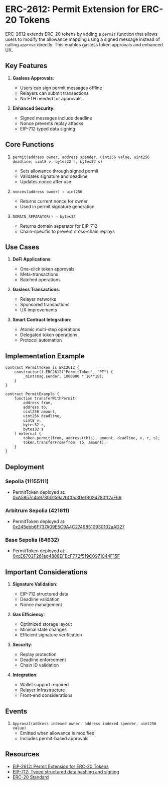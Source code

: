 # ERC-2612: Permit Extension for ERC-20 Tokens

ERC-2612 extends ERC-20 tokens by adding a `permit` function that allows users to modify the allowance mapping using a signed message instead of calling `approve` directly. This enables gasless token approvals and enhanced UX.

## Key Features

1. **Gasless Approvals**: 
   - Users can sign permit messages offline
   - Relayers can submit transactions
   - No ETH needed for approvals

2. **Enhanced Security**:
   - Signed messages include deadline
   - Nonce prevents replay attacks
   - EIP-712 typed data signing

## Core Functions

1. `permit(address owner, address spender, uint256 value, uint256 deadline, uint8 v, bytes32 r, bytes32 s)`
   - Sets allowance through signed permit
   - Validates signature and deadline
   - Updates nonce after use

2. `nonces(address owner) → uint256`
   - Returns current nonce for owner
   - Used in permit signature generation

3. `DOMAIN_SEPARATOR() → bytes32`
   - Returns domain separator for EIP-712
   - Chain-specific to prevent cross-chain replays

## Use Cases

1. **DeFi Applications**:
   - One-click token approvals
   - Meta-transactions
   - Batched operations

2. **Gasless Transactions**:
   - Relayer networks
   - Sponsored transactions
   - UX improvements

3. **Smart Contract Integration**:
   - Atomic multi-step operations
   - Delegated token operations
   - Protocol automation

## Implementation Example

```solidity
contract PermitToken is ERC2612 {
    constructor() ERC2612("PermitToken", "PT") {
        _mint(msg.sender, 1000000 * 10**18);
    }
}

contract PermitExample {
    function transferWithPermit(
        address from,
        address to,
        uint256 amount,
        uint256 deadline,
        uint8 v,
        bytes32 r,
        bytes32 s
    ) external {
        token.permit(from, address(this), amount, deadline, v, r, s);
        token.transferFrom(from, to, amount);
    }
}
```

## Deployment

### Sepolia (11155111)
- PermitToken deployed at: [0xA5857c4b9730D159a2bC0c3De1B024780ff2aF69](https://sepolia.etherscan.io/address/0xA5857c4b9730D159a2bC0c3De1B024780ff2aF69)

### Arbitrum Sepolia (421611)
- PermitToken deployed at: [0x245ebb6F737A09E5C9A4C27498510930102aAD27](https://sepolia.arbiscan.io/address/0x245ebb6F737A09E5C9A4C27498510930102aAD27)

### Base Sepolia (84632)
- PermitToken deployed at: [0xcE6703F261ed4888EFEcF772f519C0971044F15F](https://sepolia.basescan.org/address/0xcE6703F261ed4888EFEcF772f519C0971044F15F)

## Important Considerations

1. **Signature Validation**:
   - EIP-712 structured data
   - Deadline validation
   - Nonce management

2. **Gas Efficiency**:
   - Optimized storage layout
   - Minimal state changes
   - Efficient signature verification

3. **Security**:
   - Replay protection
   - Deadline enforcement
   - Chain ID validation

4. **Integration**:
   - Wallet support required
   - Relayer infrastructure
   - Front-end considerations

## Events

1. `Approval(address indexed owner, address indexed spender, uint256 value)`
   - Emitted when allowance is modified
   - Includes permit-based approvals

## Resources

- [EIP-2612: Permit Extension for ERC-20 Tokens](https://eips.ethereum.org/EIPS/eip-2612)
- [EIP-712: Typed structured data hashing and signing](https://eips.ethereum.org/EIPS/eip-712)
- [ERC-20 Standard](https://eips.ethereum.org/EIPS/eip-20)
